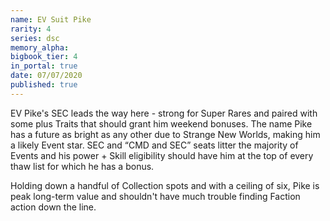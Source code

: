 ```yaml
---
name: EV Suit Pike
rarity: 4
series: dsc
memory_alpha:
bigbook_tier: 4
in_portal: true
date: 07/07/2020
published: true
---
```


EV Pike's SEC leads the way here - strong for Super Rares and paired with some plus Traits that should grant him weekend bonuses. The name Pike has a future as bright as any other due to Strange New Worlds, making him a likely Event star. SEC and “CMD and SEC” seats litter the majority of Events and his power + Skill eligibility should have him at the top of every thaw list for which he has a bonus.

Holding down a handful of Collection spots and with a ceiling of six, Pike is peak long-term value and shouldn't have much trouble finding Faction action down the line.
